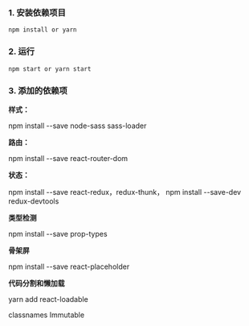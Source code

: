 
### 1. 安装依赖项目

```
npm install or yarn
```

### 2. 运行

```
npm start or yarn start
```

### 3. 添加的依赖项

**样式：**

npm install --save node-sass sass-loader

**路由：**  

npm install --save react-router-dom

**状态：**  

npm install --save react-redux，redux-thunk，
npm install --save-dev redux-devtools

**类型检测**

npm install --save prop-types

**骨架屏**

npm install --save react-placeholder

**代码分割和懒加载**

yarn add react-loadable


classnames
Immutable
